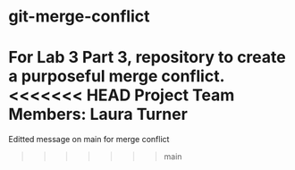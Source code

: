 # git-merge-conflict
For Lab 3 Part 3, repository to create a purposeful merge conflict.
<<<<<<< HEAD
Project Team Members: Laura Turner
=======
Editted message on main for merge conflict
>>>>>>> main

